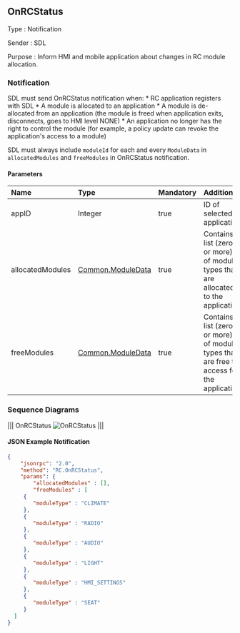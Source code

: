 ## OnRCStatus

Type
: Notification

Sender
: SDL

Purpose
: Inform HMI and mobile application about changes in RC module allocation.


### Notification

SDL must send OnRCStatus notification when:
    * RC application registers with SDL
    * A module is allocated to an application 
    * A module is de-allocated from an application (the module is freed when application exits, disconnects, goes to HMI level NONE)
    * An application no longer has the right to control the module (for example, a policy update can revoke the application's access to a module)

SDL must always include `moduleId` for each and every `ModuleData` in `allocatedModules` and `freeModules` in OnRCStatus notification.

#### Parameters

|Name|Type|Mandatory|Additional|
|:---|:---|:--------|:---------|
|appID|Integer|true|ID of selected application|
|allocatedModules|[Common.ModuleData](/docs/Common/Structs/index.md)|true|Contains a list (zero or more) of module types that are allocated to the application|
|freeModules|[Common.ModuleData](/docs/Common/Structs/index.md)|true|Contains a list (zero or more) of module types that are free to access for the application|

### Sequence Diagrams

|||
OnRCStatus
![OnRCStatus](assets/OnRCStatus.png)
|||

#### JSON Example Notification

```json
{
    "jsonrpc": "2.0",
    "method": "RC.OnRCStatus",
    "params": {
        "allocatedModules" : [],
        "freeModules" : [
     {
        "moduleType" : "CLIMATE"
     },
     {
        "moduleType" : "RADIO"
     },
     {
        "moduleType" : "AUDIO"
     },
     {
        "moduleType" : "LIGHT"
     },
     {
        "moduleType" : "HMI_SETTINGS"
     },
     {
        "moduleType" : "SEAT"
     }
  ]
}
